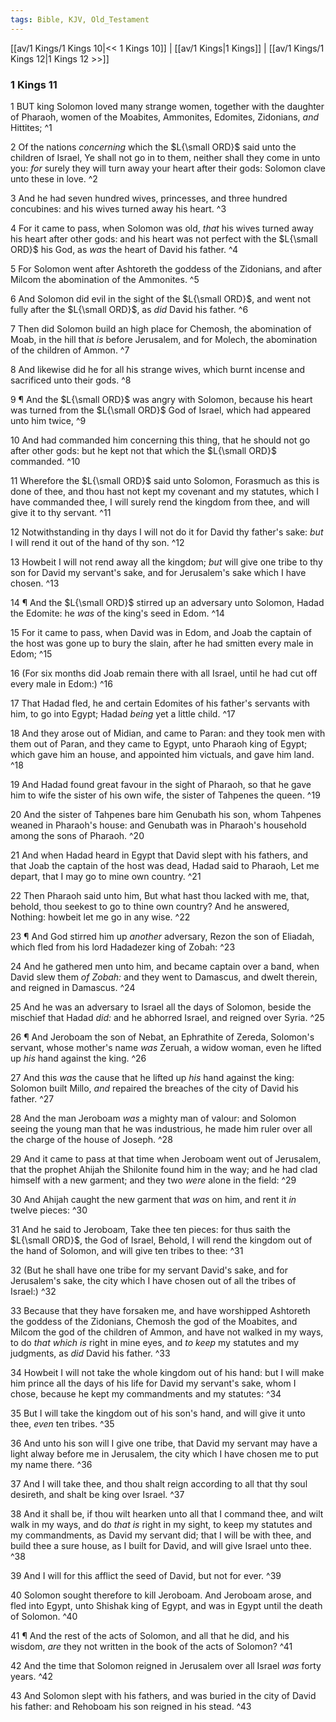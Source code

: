 ```yaml
---
tags: Bible, KJV, Old_Testament
---
```


[[av/1 Kings/1 Kings 10|<< 1 Kings 10]] | [[av/1 Kings|1 Kings]] | [[av/1 Kings/1 Kings 12|1 Kings 12 >>]]

### 1 Kings 11

1 BUT king Solomon loved many strange women, together with the daughter of Pharaoh, women of the Moabites, Ammonites, Edomites, Zidonians, _and_ Hittites; ^1

2 Of the nations _concerning_ which the $L{\small ORD}$ said unto the children of Israel, Ye shall not go in to them, neither shall they come in unto you: _for_ surely they will turn away your heart after their gods: Solomon clave unto these in love. ^2

3 And he had seven hundred wives, princesses, and three hundred concubines: and his wives turned away his heart. ^3

4 For it came to pass, when Solomon was old, _that_ his wives turned away his heart after other gods: and his heart was not perfect with the $L{\small ORD}$ his God, as _was_ the heart of David his father. ^4

5 For Solomon went after Ashtoreth the goddess of the Zidonians, and after Milcom the abomination of the Ammonites. ^5

6 And Solomon did evil in the sight of the $L{\small ORD}$, and went not fully after the $L{\small ORD}$, as _did_ David his father. ^6

7 Then did Solomon build an high place for Chemosh, the abomination of Moab, in the hill that _is_ before Jerusalem, and for Molech, the abomination of the children of Ammon. ^7

8 And likewise did he for all his strange wives, which burnt incense and sacrificed unto their gods. ^8

9 ¶ And the $L{\small ORD}$ was angry with Solomon, because his heart was turned from the $L{\small ORD}$ God of Israel, which had appeared unto him twice, ^9

10 And had commanded him concerning this thing, that he should not go after other gods: but he kept not that which the $L{\small ORD}$ commanded. ^10

11 Wherefore the $L{\small ORD}$ said unto Solomon, Forasmuch as this is done of thee, and thou hast not kept my covenant and my statutes, which I have commanded thee, I will surely rend the kingdom from thee, and will give it to thy servant. ^11

12 Notwithstanding in thy days I will not do it for David thy father's sake: _but_ I will rend it out of the hand of thy son. ^12

13 Howbeit I will not rend away all the kingdom; _but_ will give one tribe to thy son for David my servant's sake, and for Jerusalem's sake which I have chosen. ^13

14 ¶ And the $L{\small ORD}$ stirred up an adversary unto Solomon, Hadad the Edomite: he _was_ of the king's seed in Edom. ^14

15 For it came to pass, when David was in Edom, and Joab the captain of the host was gone up to bury the slain, after he had smitten every male in Edom; ^15

16 (For six months did Joab remain there with all Israel, until he had cut off every male in Edom:) ^16

17 That Hadad fled, he and certain Edomites of his father's servants with him, to go into Egypt; Hadad _being_ yet a little child. ^17

18 And they arose out of Midian, and came to Paran: and they took men with them out of Paran, and they came to Egypt, unto Pharaoh king of Egypt; which gave him an house, and appointed him victuals, and gave him land. ^18

19 And Hadad found great favour in the sight of Pharaoh, so that he gave him to wife the sister of his own wife, the sister of Tahpenes the queen. ^19

20 And the sister of Tahpenes bare him Genubath his son, whom Tahpenes weaned in Pharaoh's house: and Genubath was in Pharaoh's household among the sons of Pharaoh. ^20

21 And when Hadad heard in Egypt that David slept with his fathers, and that Joab the captain of the host was dead, Hadad said to Pharaoh, Let me depart, that I may go to mine own country. ^21

22 Then Pharaoh said unto him, But what hast thou lacked with me, that, behold, thou seekest to go to thine own country? And he answered, Nothing: howbeit let me go in any wise. ^22

23 ¶ And God stirred him up _another_ adversary, Rezon the son of Eliadah, which fled from his lord Hadadezer king of Zobah: ^23

24 And he gathered men unto him, and became captain over a band, when David slew them _of_ _Zobah:_ and they went to Damascus, and dwelt therein, and reigned in Damascus. ^24

25 And he was an adversary to Israel all the days of Solomon, beside the mischief that Hadad _did:_ and he abhorred Israel, and reigned over Syria. ^25

26 ¶ And Jeroboam the son of Nebat, an Ephrathite of Zereda, Solomon's servant, whose mother's name _was_ Zeruah, a widow woman, even he lifted up _his_ hand against the king. ^26

27 And this _was_ the cause that he lifted up _his_ hand against the king: Solomon built Millo, _and_ repaired the breaches of the city of David his father. ^27

28 And the man Jeroboam _was_ a mighty man of valour: and Solomon seeing the young man that he was industrious, he made him ruler over all the charge of the house of Joseph. ^28

29 And it came to pass at that time when Jeroboam went out of Jerusalem, that the prophet Ahijah the Shilonite found him in the way; and he had clad himself with a new garment; and they two _were_ alone in the field: ^29

30 And Ahijah caught the new garment that _was_ on him, and rent it _in_ twelve pieces: ^30

31 And he said to Jeroboam, Take thee ten pieces: for thus saith the $L{\small ORD}$, the God of Israel, Behold, I will rend the kingdom out of the hand of Solomon, and will give ten tribes to thee: ^31

32 (But he shall have one tribe for my servant David's sake, and for Jerusalem's sake, the city which I have chosen out of all the tribes of Israel:) ^32

33 Because that they have forsaken me, and have worshipped Ashtoreth the goddess of the Zidonians, Chemosh the god of the Moabites, and Milcom the god of the children of Ammon, and have not walked in my ways, to do _that_ _which_ _is_ right in mine eyes, and _to_ _keep_ my statutes and my judgments, as _did_ David his father. ^33

34 Howbeit I will not take the whole kingdom out of his hand: but I will make him prince all the days of his life for David my servant's sake, whom I chose, because he kept my commandments and my statutes: ^34

35 But I will take the kingdom out of his son's hand, and will give it unto thee, _even_ ten tribes. ^35

36 And unto his son will I give one tribe, that David my servant may have a light alway before me in Jerusalem, the city which I have chosen me to put my name there. ^36

37 And I will take thee, and thou shalt reign according to all that thy soul desireth, and shalt be king over Israel. ^37

38 And it shall be, if thou wilt hearken unto all that I command thee, and wilt walk in my ways, and do _that_ _is_ right in my sight, to keep my statutes and my commandments, as David my servant did; that I will be with thee, and build thee a sure house, as I built for David, and will give Israel unto thee. ^38

39 And I will for this afflict the seed of David, but not for ever. ^39

40 Solomon sought therefore to kill Jeroboam. And Jeroboam arose, and fled into Egypt, unto Shishak king of Egypt, and was in Egypt until the death of Solomon. ^40

41 ¶ And the rest of the acts of Solomon, and all that he did, and his wisdom, _are_ they not written in the book of the acts of Solomon? ^41

42 And the time that Solomon reigned in Jerusalem over all Israel _was_ forty years. ^42

43 And Solomon slept with his fathers, and was buried in the city of David his father: and Rehoboam his son reigned in his stead. ^43
